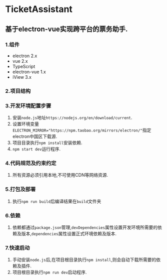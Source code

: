 # TicketAssistant

## 基于electron-vue实现跨平台的票务助手.

### 1.组件
* electron 2.x
* vue 2.x
* TypeScript
* electron-vue 1.x
* iView 3.x

### 2.项目结构

### 3.开发环境配置步骤
1. 安装`node.js`地址`https://nodejs.org/en/download/current`.
2. 设置环境变量`ELECTRON_MIRROR="https://npm.taobao.org/mirrors/electron/"`指定electron中国区下载源.
3. 项目目录执行`npm install`安装依赖.
4. `npm start dev`运行程序.

### 4.代码规范及约束约定
1. 所有资源必须引用本地,不可使用CDN等网络资源.

### 5.打包及部署
1. 执行`npm run build`后编译结果在`build`文件夹

### 6.依赖
1. 依赖都通过`package.json`管理,`devDependencies`属性设置开发环境所需要的依赖及版本,`dependencies`属性设置正式环境依赖及版本.

### 7.快速启动
1. 手动安装`node.js`后,在项目根目录执行`npm install`,则会自动下载所需要的依赖及插件.
2. 项目根目录执行`npm run dev`启动程序.